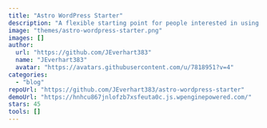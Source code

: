 ```yaml
---
title: "Astro WordPress Starter"
description: "A flexible starting point for people interested in using Astro with WordPress as a headless CMS using WPGraphQL."
image: "themes/astro-wordpress-starter.png"
images: []
author:
  url: "https://github.com/JEverhart383"
  name: "JEverhart383"
  avatar: "https://avatars.githubusercontent.com/u/7818951?v=4"
categories:
  - "blog"
repoUrl: "https://github.com/JEverhart383/astro-wordpress-starter"
demoUrl: "https://hnhcu867jnlofzb7xsfeuta0c.js.wpenginepowered.com/"
stars: 45
tools: []
---
```

